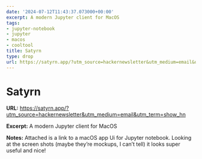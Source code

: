 ```yaml
---
date: '2024-07-12T11:43:37.073000+00:00'
excerpt: A modern Jupyter client for MacOS
tags:
- jupyter-notebook
- jupyter
- macos
- cooltool
title: Satyrn
type: drop
url: https://satyrn.app/?utm_source=hackernewsletter&utm_medium=email&utm_term=show_hn
---
```


# Satyrn

**URL:** https://satyrn.app/?utm_source=hackernewsletter&utm_medium=email&utm_term=show_hn

**Excerpt:** A modern Jupyter client for MacOS

**Notes:**
Attached is a link to a macOS app Ui for Jupyter notebook. Looking at the screen shots (maybe they’re mockups, I can’t tell) it looks super useful and nice!
